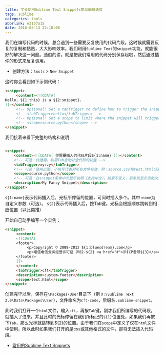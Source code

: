 ```yaml
---
title: 学会使用Sublime Text Snippets提高编码速度
tags: sublime
categories: tools
abbrlink: e3137a15
date: 2016-08-13 22:10:08
---
```



我们在编写代码的时候，总会遇到一些需要反复使用的代码片段。这时候就需要反复的复制和黏贴，大大影响效率。我们利用`Sublime Text`的`snippet`功能，就能很好的解决这一问题。通俗的讲，就是把我们常用的代码分别保存起啦，然后通过插件的形式来反复调用。
<!--more-->
- 创建方法：`tools` > `New Snippet`


这时你会看到如下示例代码：

```html
<snippet>
     <content><![CDATA[
Hello, ${1:this} is a ${2:snippet}.
]]></content>
     <!-- Optional: Set a tabTrigger to define how to trigger the snippet -->
     <!-- <tabTrigger>hello</tabTrigger> -->
     <!-- Optional: Set a scope to limit where the snippet will trigger -->
     <!-- <scope>source.python</scope> -->
</snippet>
```

我们接着来看下完整的结构和说明

```html

<snippet>
    <content><![CDATA[ 你需要插入的代码片段${1:name} ]]></content>
    <!-- 可选：快捷键，利用Tab自动补全代码的功能 -->
    <tabTrigger>xyzzy</tabTrigger>
    <!-- 可选：使用范围，不填写代表对所有文件有效。附：source.css和test.html分别对应不同文件。 -->
    <scope>source.python</scope>
    <!-- 可选：在snippet菜单中的显示说明（支持中文）。如果不定义，菜单则显示当前文件的文件名。 -->
    <description>My Fancy Snippet</description>
</snippet>
```

`${1:name}`表示代码插入后，光标所停留的位置，可同时插入多个。其中`:name`为自定义参数（可选）。
`${2}`表示代码插入后，按Tab键，光标会根据顺序跳转到相应位置（以此类推）

开始自己动手编写一个实例：

```html
<snippet>
     <content>
     <![CDATA[
     <footer>
          <p>Copyright © 2008-2012 ${1:bluesdream}.com</p>
          <p>增值电信业务经营许可证 沪B2-${2} <a href="#">沪ICP备号${3}</a></p>
     </footer>
     ]]>
     </content>
     <tabTrigger>cft</tabTrigger>
     <description>custom-footer</description>
     <scope>text.html</scope>
</snippet>
```

创建完毕以后，保存在`\Packages\User`目录下（例 `X:\Sublime Text 2.0\Data\Packages\User`），文件命名为`cft-code`，后缀名`.sublime-snippet`。

此时我们打开一个`html`文件，输入`cft`，再按`Tab`键，刚才我们所编写的代码段，就插入了进来。并且此时的光标停留在我们所标记的`${1}`位置处，如果我们再按下`Tab`，那么光标就跳转到${2}的位置。由于我们在`scope`中定义了仅在`html`文件中使用，所以此时如果我们打开的是css或其他格式的文件，那将无法插入代码段。
 

- [常用的Sublime Text Snippets](https://github.com/poetries/Snippet/tree/master/Sublime-Super-Snippets)
